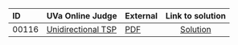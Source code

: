 | ID | UVa Online Judge | External | Link to solution |
|:---|:---|:---|:---:|
| 00116 | [Unidirectional TSP](https://onlinejudge.org/index.php?option=com_onlinejudge&Itemid=8&category=655&page=show_problem&problem=52) | [PDF](https://onlinejudge.org/external/1/116.pdf) | [Solution](https://github.com/versenyi98/uva-solutions/tree/main/solutions/00116%20-%20Unidirectional%20TSP)|
